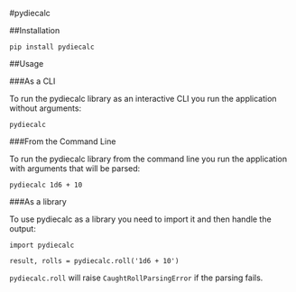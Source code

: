 #pydiecalc

##Installation

`pip install pydiecalc`

##Usage

###As a CLI

To run the pydiecalc library as an interactive CLI you run the application
without arguments:

`pydiecalc`

###From the Command Line

To run the pydiecalc library from the command line you run the application with
arguments that will be parsed:

`pydiecalc 1d6 + 10`

###As a library

To use pydiecalc as a library you need to import it and then handle the output:

```
import pydiecalc

result, rolls = pydiecalc.roll('1d6 + 10')
```

`pydiecalc.roll` will raise `CaughtRollParsingError` if the parsing fails.
